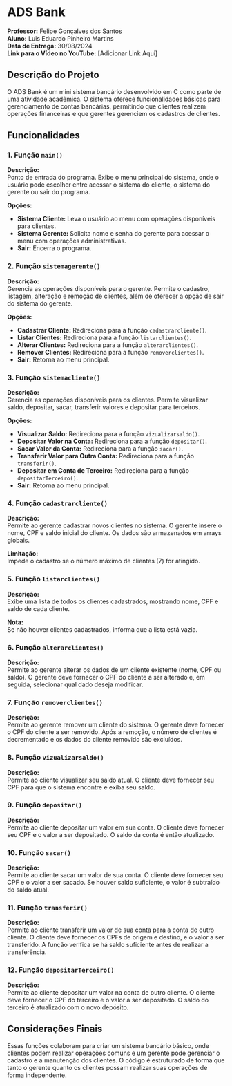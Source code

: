 # ADS Bank

**Professor:** Felipe Gonçalves dos Santos  
**Aluno:** Luis Eduardo Pinheiro Martins  
**Data de Entrega:** 30/08/2024  
**Link para o Vídeo no YouTube:** [Adicionar Link Aqui]

## Descrição do Projeto

O ADS Bank é um mini sistema bancário desenvolvido em C como parte de uma atividade acadêmica. O sistema oferece funcionalidades básicas para gerenciamento de contas bancárias, permitindo que clientes realizem operações financeiras e que gerentes gerenciem os cadastros de clientes.

## Funcionalidades

### 1. Função `main()`
**Descrição:**  
Ponto de entrada do programa. Exibe o menu principal do sistema, onde o usuário pode escolher entre acessar o sistema do cliente, o sistema do gerente ou sair do programa.

**Opções:**
- **Sistema Cliente:** Leva o usuário ao menu com operações disponíveis para clientes.
- **Sistema Gerente:** Solicita nome e senha do gerente para acessar o menu com operações administrativas.
- **Sair:** Encerra o programa.

### 2. Função `sistemagerente()`
**Descrição:**  
Gerencia as operações disponíveis para o gerente. Permite o cadastro, listagem, alteração e remoção de clientes, além de oferecer a opção de sair do sistema do gerente.

**Opções:**
- **Cadastrar Cliente:** Redireciona para a função `cadastrarcliente()`.
- **Listar Clientes:** Redireciona para a função `listarclientes()`.
- **Alterar Clientes:** Redireciona para a função `alterarclientes()`.
- **Remover Clientes:** Redireciona para a função `removerclientes()`.
- **Sair:** Retorna ao menu principal.

### 3. Função `sistemacliente()`
**Descrição:**  
Gerencia as operações disponíveis para os clientes. Permite visualizar saldo, depositar, sacar, transferir valores e depositar para terceiros.

**Opções:**
- **Visualizar Saldo:** Redireciona para a função `vizualizarsaldo()`.
- **Depositar Valor na Conta:** Redireciona para a função `depositar()`.
- **Sacar Valor da Conta:** Redireciona para a função `sacar()`.
- **Transferir Valor para Outra Conta:** Redireciona para a função `transferir()`.
- **Depositar em Conta de Terceiro:** Redireciona para a função `depositarTerceiro()`.
- **Sair:** Retorna ao menu principal.

### 4. Função `cadastrarcliente()`
**Descrição:**  
Permite ao gerente cadastrar novos clientes no sistema. O gerente insere o nome, CPF e saldo inicial do cliente. Os dados são armazenados em arrays globais.

**Limitação:**  
Impede o cadastro se o número máximo de clientes (7) for atingido.

### 5. Função `listarclientes()`
**Descrição:**  
Exibe uma lista de todos os clientes cadastrados, mostrando nome, CPF e saldo de cada cliente.

**Nota:**  
Se não houver clientes cadastrados, informa que a lista está vazia.

### 6. Função `alterarclientes()`
**Descrição:**  
Permite ao gerente alterar os dados de um cliente existente (nome, CPF ou saldo). O gerente deve fornecer o CPF do cliente a ser alterado e, em seguida, selecionar qual dado deseja modificar.

### 7. Função `removerclientes()`
**Descrição:**  
Permite ao gerente remover um cliente do sistema. O gerente deve fornecer o CPF do cliente a ser removido. Após a remoção, o número de clientes é decrementado e os dados do cliente removido são excluídos.

### 8. Função `vizualizarsaldo()`
**Descrição:**  
Permite ao cliente visualizar seu saldo atual. O cliente deve fornecer seu CPF para que o sistema encontre e exiba seu saldo.

### 9. Função `depositar()`
**Descrição:**  
Permite ao cliente depositar um valor em sua conta. O cliente deve fornecer seu CPF e o valor a ser depositado. O saldo da conta é então atualizado.

### 10. Função `sacar()`
**Descrição:**  
Permite ao cliente sacar um valor de sua conta. O cliente deve fornecer seu CPF e o valor a ser sacado. Se houver saldo suficiente, o valor é subtraído do saldo atual.

### 11. Função `transferir()`
**Descrição:**  
Permite ao cliente transferir um valor de sua conta para a conta de outro cliente. O cliente deve fornecer os CPFs de origem e destino, e o valor a ser transferido. A função verifica se há saldo suficiente antes de realizar a transferência.

### 12. Função `depositarTerceiro()`
**Descrição:**  
Permite ao cliente depositar um valor na conta de outro cliente. O cliente deve fornecer o CPF do terceiro e o valor a ser depositado. O saldo do terceiro é atualizado com o novo depósito.

## Considerações Finais

Essas funções colaboram para criar um sistema bancário básico, onde clientes podem realizar operações comuns e um gerente pode gerenciar o cadastro e a manutenção dos clientes. O código é estruturado de forma que tanto o gerente quanto os clientes possam realizar suas operações de forma independente.
